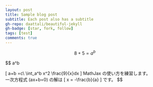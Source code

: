 ```yaml
---
layout: post
title: Sample blog post
subtitle: Each post also has a subtitle
gh-repo: daattali/beautiful-jekyll
gh-badge: [star, fork, follow]
tags: [test]
comments: true
---
```


$$ 8 +5 =a^b$$  

$$
a^b


\[
 a+b =c\\
 \int_a^b x^2 \frac{9}{x}dx
\]
MathJax の使い方を練習します。<br>
一次方程式 \(ax+b=0\) の解は
\[
x = -\frac{b}{a}
\]
です。
$$
